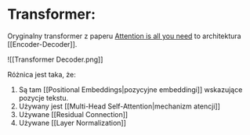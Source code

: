 # Transformer:

Oryginalny transformer z paperu [Attention is all you need](https://arxiv.org/abs/1706.03762) to architektura [[Encoder-Decoder]].

![[Transformer Decoder.png]]

Różnica jest taka, że:

1. Są tam [[Positional Embeddings|pozycyjne embeddingi]] wskazujące pozycje tekstu.
2. Używany jest [[Multi-Head Self-Attention|mechanizm atencji]]
3. Używane [[Residual Connection]]
4. Używane [[Layer Normalization]]
